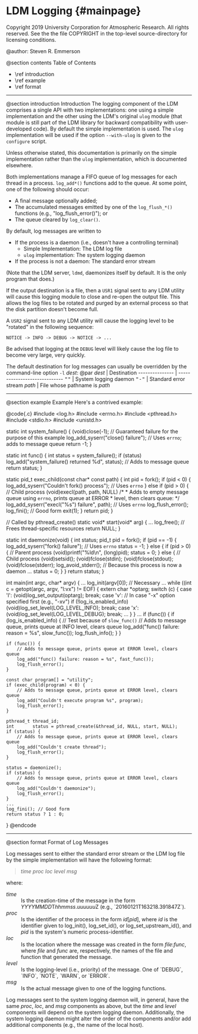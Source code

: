 LDM Logging             {#mainpage}
===========

Copyright 2019 University Corporation for Atmospheric Research. All rights
reserved. See the the file COPYRIGHT in the top-level source-directory for
licensing conditions.

@author: Steven R. Emmerson

@section contents Table of Contents
- \ref introduction
- \ref example
- \ref format

<hr>

@section introduction Introduction
The logging component of the LDM comprises a single API
with two implementations: one using a simple implementation and the other
using the LDM's original `ulog` module (that module is still part of the LDM
library for backward compatibility with user-developed code). By default the
simple implementation is used. The `ulog` implementation will be used if the
option `--with-ulog` is given to the `configure` script.

Unless otherwise stated, this documentation is primarily on the simple
implementation rather than the `ulog` implementation, which is documented
elsewhere.

Both implementations manage a FIFO queue of log messages for each thread in a
process. `log_add*()` functions add to the queue. At some point, one of the
following should occur:
  - A final message optionally added;
  - The accumulated messages emitted by one of the `log_flush_*()` functions
    (e.g., "log_flush_error()"); or
  - The queue cleared by `log_clear()`.

By default, log messages are written to
  - If the process is a daemon (i.e., doesn't have a controlling terminal)
    - Simple Implementation: The LDM log file
    - `ulog` implementation: The system logging daemon
  - If the process is not a daemon: The standard error stream

(Note that the LDM server, `ldmd`, daemonizes itself by default. It is the
only program that does.)

If the output destination is a file, then a `USR1` signal sent to any LDM
utility will cause this logging module to close  and re-open the output file. 
This allows the log files to be rotated and purged by an external process so
that the disk partition doesn't become full.

A `USR2` signal sent to any LDM utility will cause the logging level to be
"rotated" in the following sequence:

    NOTICE -> INFO -> DEBUG -> NOTICE -> ...
    
Be advised that logging at the `DEBUG` level will likely cause the log file to
become very large, very quickly.

The default destination for log messages can usually be overridden by the
command-line option `-l` _dest_:
@par
<em>dest</em>   | Destination
--------------- | -----------------------------
<tt>""</tt>     | System logging daemon
<tt>"-"</tt>    | Standard error stream
<em>path</em>   | File whose pathname is _path_

---------------

@section example Example
Here's a contrived example:

@code{.c}
#include <log.h>
#include <errno.h>
#include <pthread.h>
#include <stdio.h>
#include <unistd.h>

static int system_failure()
{
    (void)close(-1); // Guaranteed failure for the purpose of this example
    log_add_syserr("close() failure"); // Uses `errno`; adds to message queue
    return -1;
}

static int func()
{
    int status = system_failure();
    if (status)
        log_add("system_failure() returned %d", status); // Adds to message queue
    return status;
}

static pid_t exec_child(const char* const path)
{
    int pid = fork();
    if (pid < 0) {
        log_add_syserr("Couldn't fork() process"); // Uses `errno`
    }
    else if (pid > 0) {
        // Child process
        (void)execl(path, path, NULL)
        /*
         * Adds to empty message queue using `errno`, prints queue at ERROR
         * level, then clears queue:
         */
        log_add_syserr("execl(\"%s\") failure", path); // Uses `errno`
        log_flush_error();
        log_fini(); // Good form
        exit(1);
    }
    return pid;
}

// Called by pthread_create()
static void* start(void* arg)
{
    ...
    log_free(); // Frees thread-specific resources
    return NULL;
}

static int daemonize(void)
{
    int   status;
    pid_t pid = fork();
    if (pid == -1) {
        log_add_syserr("fork() failure"); // Uses `errno`
        status = -1;
    }
    else {
        if (pid > 0) {
            // Parent process
            (void)printf("%ld\n", (long)pid);
            status = 0;
        }
        else {
            // Child process
            (void)setsid();
            (void)fclose(stdin);
            (void)fclose(stdout);
            (void)fclose(stderr);
            log_avoid_stderr(); // Because this process is now a daemon
            ...
            status = 0;
        }
    }
    return status;
}

int main(int argc, char* argv)
{
    ...
    log_init(argv[0]); // Necessary
    ...
    while ((int c = getopt(argc, argv, "l:vx") != EOF) {
        extern char *optarg;
        switch (c) {
            case 'l':
                 (void)log_set_output(optarg);
                 break;
            case 'v':
                 // In case "-x" option specified first (e.g., "-xv")
                 if (!log_is_enabled_info)
                     (void)log_set_level(LOG_LEVEL_INFO);
                 break;
            case 'x':
                 (void)log_set_level(LOG_LEVEL_DEBUG);
                 break;
            ...
        }
    }
    ...
    if (func()) {
        if (log_is_enabled_info) { // Test because of `slow_func()`
            // Adds to message queue, prints queue at INFO level, clears queue
            log_add("func() failure: reason = %s", slow_func());
            log_flush_info();
        }
    }

    if (func()) {
        // Adds to message queue, prints queue at ERROR level, clears queue
        log_add("func() failure: reason = %s", fast_func());
        log_flush_error();
    }

    const char program[] = "utility";
    if (exec_child(program) < 0) {
        // Adds to message queue, prints queue at ERROR level, clears queue
        log_add("Couldn't execute program %s", program);
        log_flush_error();
    }
    
    pthread_t thread_id;
    int       status = pthread_create(&thread_id, NULL, start, NULL);
    if (status) {
        // Adds to message queue, prints queue at ERROR level, clears queue
        log_add("Couldn't create thread");
        log_flush_error();
    }
    
    status = daemonize();
    if (status) {
        // Adds to message queue, prints queue at ERROR level, clears queue
        log_add("Couldn't daemonize");
        log_flush_error();
    }
    ...
    log_fini(); // Good form
    return status ? 1 : 0;
}
@endcode

<hr>

@section format Format of Log Messages

Log messages sent to either the standard error stream or the LDM log file by
the simple implementation will have the following format:

> _time_ _proc_ _loc_ _level_ _msg_

where:
<dl>
<dt><em>time</em> <dd>Is the creation-time of the message in the form
    <em>YYYYMMDD</em>T<em>hhmmss</em>.<em>uuuuuu</em>Z
    (e.g., `20160121T163218.391847Z`).
<dt><em>proc</em> <dd>Is the identifier of the process in the form
    <em>id</em>[<em>pid</em>], where <em>id</em> is the identifier given to
    log_init(), log_set_id(), or log_set_upstream_id(), and <em>pid</em> is the
    system's numeric process-identifier.
<dt><em>loc</em> <dd>Is the location where the message was created in the form
    <em>file</em>:<em>func</em>, where <em>file</em> and <em>func</em> are,
    respectively, the names of the file and function that generated the message.
<dt><em>level</em> <dd>Is the logging-level (i.e., priority) of the message. One
    of `DEBUG`, `INFO`, `NOTE`, `WARN`, or `ERROR`.
<dt><em>msg</em> <dd>Is the actual message given to one of the logging
    functions.
</dl>

Log messages sent to the system logging daemon will, in general, have the same
_proc_, _loc_, and _msg_ components as above, but the _time_ and _level_ 
components will depend on the system logging daemon. Additionally, the system
logging daemon might alter the order of the components and/or add additional
components (e.g., the name of the local host).
